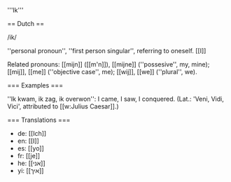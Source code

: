 '''Ik'''

== Dutch ==

/ik/

''personal pronoun'', ''first person singular'', referring to oneself. [[I]]

Related pronouns: [[mijn]] ([[m'n]]), [[mijne]] (''possesive'', my, mine); [[mij]], [[me]] (''objective case'', me); [[wij]], [[we]] (''plural'', we).

=== Examples ===

''Ik kwam, ik zag, ik overwon'': I came, I saw, I conquered. (Lat.: 'Veni, Vidi, Vici', attributed to [[w:Julius Caesar]].)


=== Translations ===

* de: [[Ich]]
* en: [[I]]
* es: [[yo]]
* fr: [[je]]
* he: [[אני]]
* yi: [[איך]]